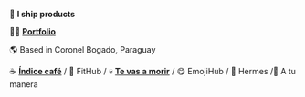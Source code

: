 🚀 **I ship products**

👨‍💻 **[<a href="https://www.leomonzon.vercel.app" target="_blank" rel="noreferrer" >Portfolio</a>](#)**

 🌎 Based in Coronel Bogado, Paraguay

☕ **[<a href="https://indicecafe.com" target="_blank" rel="noreferrer" >Índice café</a>](#)** / 💪 FitHub / 💀 **[<a href="https://tevasamorir.vercel.app/" target="_blank" rel="noreferrer" >Te vas a morir</a>](#)** / 😋 EmojiHub / 🤖 Hermes /🫶 A tu manera
